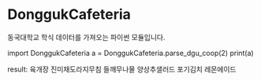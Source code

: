 # DonggukCafeteria
동국대학교 학식 데이터를 가져오는 파이썬 모듈입니다.

import DonggukCafeteria
a = DonggukCafeteria.parse_dgu_coop(2)
print(a)

result:
육개장
진미채도라지무침
들깨무나물
양상추샐러드
포기김치
레몬에이드
